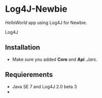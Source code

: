 Log4J-Newbie
============

*HelloWorld* app using Log4J for Newbie. 

Log4J 


Installation
------------
- Make sure you added **Core** and **Api** _.Jars_.  


Requierements
-------------
- Java SE 7 and Log4J 2.0 beta 3
- 
